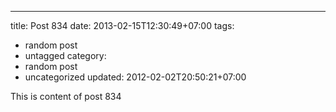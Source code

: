 ---
title: Post 834
date: 2013-02-15T12:30:49+07:00
tags:
  - random post
  - untagged
category:
  - random post
  - uncategorized
updated: 2012-02-02T20:50:21+07:00

This is content of post 834